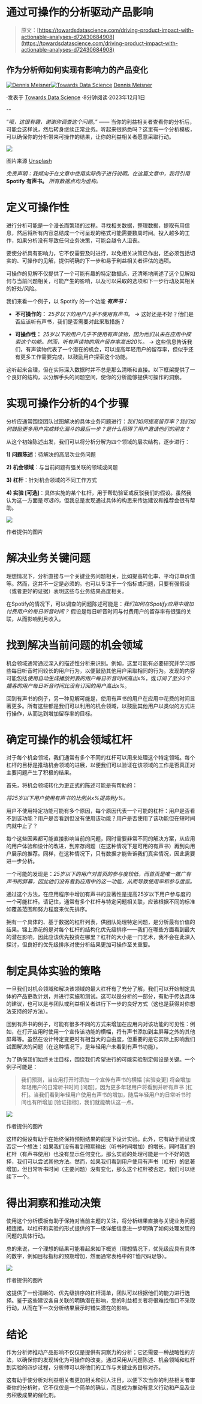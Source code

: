 # 通过可操作的分析驱动产品影响

> 原文：[https://towardsdatascience.com/driving-product-impact-with-actionable-analyses-d72430684908](https://towardsdatascience.com/driving-product-impact-with-actionable-analyses-d72430684908)

## **作为分析师如何实现有影响力的产品变化**

[](https://medium.com/@meisnerden?source=post_page-----d72430684908--------------------------------)[![Dennis Meisner](../Images/11661d579505b449dc25a88f4c6ac912.png)](https://medium.com/@meisnerden?source=post_page-----d72430684908--------------------------------)[](https://towardsdatascience.com/?source=post_page-----d72430684908--------------------------------)[![Towards Data Science](../Images/a6ff2676ffcc0c7aad8aaf1d79379785.png)](https://towardsdatascience.com/?source=post_page-----d72430684908--------------------------------) [Dennis Meisner](https://medium.com/@meisnerden?source=post_page-----d72430684908--------------------------------)

·发表于 [Towards Data Science](https://towardsdatascience.com/?source=post_page-----d72430684908--------------------------------) ·8分钟阅读·2023年12月1日

--

“*哦，这很有趣，谢谢你调查这个问题*。” —— 当你的利益相关者查看你的分析后，可能会这样说，然后转身继续正常业务。听起来很熟悉吗？这里有一个分析模板，可以确保你的分析带来可操作的结果，让你的利益相关者愿意采取行动。

![](../Images/26098f6d83cef7e77745be4d4c9c42ad.png)

图片来源 [Unsplash](https://unsplash.com/photos/person-writing-on-white-paper-v9FQR4tbIq8)

*免责声明：我倾向于在文章中使用实际例子进行说明。在这篇文章中，我将引用* **Spotify** **有声书。** *所有数据点均为虚构。*

# 定义可操作性

进行分析可能是一个漫长而繁琐的过程。寻找相关数据，整理数据，提取有用信息，然后将所有内容总结成一个可呈现的格式可能需要数周时间。投入越多的工作，如果分析没有导致任何业务决策，可能会越令人沮丧。

要使分析具有影响力，它不仅需要及时进行，以免相关决策已作出，还必须包括切实的、可操作的见解，提供明确的下一步和易于利益相关者评估的选项。

可操作的见解不仅提供了一个可能有趣的特定数据点，还清晰地阐述了这个见解如何与当前问题相关，可能产生的影响，以及可以采取的选项和下一步行动及其相关的好处/风险。

我们来看一个例子，以 Spotify 的一个功能 ***有声书：***

+   **不可操作的：** *25岁以下的用户几乎不使用有声书。* → 这好还是不好？他们是否应该听有声书，我们是否需要对此采取措施？

+   **可操作性：** *25岁以下的用户几乎不使用有声读物，因为他们从未在应用中探索这个功能。然而，听有声读物的用户留存率高出20%。* → 这些信息告诉我们，有声读物代表了一个潜在的机会，可以提高年轻用户的留存率，但似乎还有更多工作需要完成，以鼓励用户探索这个功能。

这听起来合理，但在实际深入数据时并不总是那么清晰和直接。以下框架提供了一个良好的结构，以分解手头的问题空间，使你的分析能够提供可操作的洞察。

# 实现可操作分析的4个步骤

分析应通常围绕团队试图解决的具体业务问题进行：*我们如何提高留存率？我们如何鼓励更多用户完成转化漏斗的最后一步？是什么阻碍了用户邀请他们的朋友？*

从这个初始陈述出发，我们可以将分析分解为四个领域的层次结构，逐步进行：

**1) 问题陈述**：待解决的高层次业务问题

**2) 机会领域**：与当前问题有强关联的领域或问题

**3) 杠杆**：针对机会领域的不同工作方式

**4) 实验 [可选]**：具体实施的某个杠杆，用于帮助验证或反驳我们的假设。虽然我认为这一方面是*可选的*，但我总是发现通过具体的构思来传达建议和推荐会很有帮助。

![](../Images/8e87b817b8acef4f18723b5be68c69fb.png)

作者提供的图片

# 解决业务关键问题

理想情况下，分析直接与一个关键业务问题相关，比如提高转化率、平均订单价值等。然而，这并不一定是必须的。也可以专注于一个指标或问题，只要有强假设（或者更好的证据）表明这些与业务结果高度相关。

在Spotify的情况下，可以调查的问题陈述可能是：*我们如何在Spotify应用中增加付费用户的每日听音时间？* 假设是每日听音时间与付费用户的留存率有很强的关联，从而影响到月收入。

# 找到解决当前问题的机会领域

机会领域通常通过深入的描述性分析来识别。例如，这里可能有必要研究并学习那些每日听音时间较长的用户行为，以便鼓励其他用户采取相同的行为。发现的内容可能包括*使用自动生成播放列表的用户每日听音时间高出x%*，或*订阅了至少3个播客的用户每日听音时间比没有订阅的用户高出x%*。

回到有声书的例子，另一种见解可能是，使用有声书的用户在应用中花费的时间显著更多。所有这些都是我们可以利用的机会领域，以鼓励其他用户以类似的方式进行操作，从而达到增加留存率的目标。

# 确定可操作的机会领域杠杆

对于每个机会领域，我们通常有多个不同的杠杆可以用来处理这个特定领域。每个杠杆的目标是推动机会领域的进展，以便我们可以验证在该领域的工作是否真正对主要问题产生了积极的结果。

首先，将机会领域转化为更正式的陈述可能是有帮助的：

*将25岁以下用户使用有声书的比例从x%提高到y%。*

用户不使用特定功能可能有多个原因，每个原因代表一个可能的杠杆：用户是否看不到该功能？用户是否看到但没有使用该功能？用户是否使用了该功能但在短时间内就中止了？

每个这些因素都可能直接影响当前的问题，同时需要非常不同的解决方案，从应用的用户体验和设计的改进，到库存问题（在这种情况下是可用的有声书）再到向用户展示的推荐。同样，在这种情况下，只有数据才能告诉我们真实情况，因此需要进一步分析。

一个可能的发现是：*25岁以下的用户对首页的参与度较低，而首页是唯一推广有声书的屏幕，因此他们没有看到应用中的这一功能，从而导致使用率和参与度低。*

通过这个方法，在应用程序中增加有声书的显著性是提高25岁以下用户参与度的一个可能杠杆。请记住，通常有多个杠杆与特定问题相关联，应该根据不同的标准如覆盖范围和努力程度来优先排序。

拥有一个具体的、基于数据的杠杆列表，供团队处理特定问题，是分析最有价值的结果。锦上添花的是对每个杠杆的结构化优先级排序——我们在哪些方面看到最大的潜在影响，因此应该优先投资在哪里？杠杆的大小是一门艺术，我不会在此深入探讨，但良好的优先级排序对使分析结果更加可操作至关重要。

# 制定具体实验的策略

一旦我们对机会领域和解决该领域的最大杠杆有了充分了解，我们可以开始制定具体的产品更改计划，并进行实施和测试。这可以是分析的一部分，有助于传达具体的建议，也可以是与团队或利益相关者进行下一步的良好方式（这也是获得对你想法支持的好方法）。

回到有声书的例子，可能有很多不同的方式来增加在应用内对该功能的可见性：例如，在打开应用时使用一个宣传该功能的横幅，将有声书添加到主屏幕之外的其他屏幕等。虽然在设计特定变更时有相当大的自由度，但重要的是它实际上影响我们试图解决的问题（在这种情况下，是年轻用户未看到有声书功能）。

为了确保我们始终关注目标，围绕我们希望进行的可能实验制定假设是关键。一个例子可能是：

> 我们预测，当应用打开时添加一个宣传有声书的横幅 [实验变更] 将会增加年轻用户的日常听书时间 [问题]，因为更多年轻用户将看到并听有声书 [杠杆]。当我们看到年轻用户使用有声书的增加，随后年轻用户的日常听书时间也有所增加 [验证指标]，我们就能确认这一点。

![](../Images/dac367300ae261997f37047b42fe2df6.png)

作者提供的图片

这样的假设有助于在始终保持预期结果的前提下设计实验。此外，它有助于验证或否定一个想法：如果我们没有看到预期输出（听书时间增加）的增长，同时我们的杠杆（有声书使用）也没有显示任何变化，那么实验的处理可能是一个不好的选择，我们可以尝试其他方法。然而，如果我们看到用户使用有声书（杠杆）的显著增加，但日常听书时间（主要问题）没有变化，那么这个杠杆被否定，我们可以继续下一个。

# 得出洞察和推动决策

使用这个分析模板有助于保持对当前主题的关注，将分析结果直接与关键业务问题相连接。以杠杆和实验的形式提供的下一级详细信息进一步明确了如何处理发现的问题的具体行动。

总的来说，一个理想的结果可能看起来如下概览（理想情况下，优先级应具有具体的数字，例如目标指标的预期增加，然而通常表格中的T恤尺码足够）。

![](../Images/cb35acba853215dd6d198f0c8c04db3d.png)

作者提供的图片

这提供了一份清晰的、优先级排序的杠杆清单，团队可以根据他们的能力进行选择。鉴于这些建议各自关联的明确潜在影响，您的利益相关者将很难找借口不采取行动，从而在下一次分析结果展示时错失潜在的影响。

# 结论

作为分析师推动产品影响不仅仅是提供有洞察力的分析；它还需要一种战略性的方法，以确保你的发现转化为可操作的改变。通过采用从问题陈述、机会领域和杠杆到实验的四步过程，分析师可以将他们的工作与关键业务目标对齐。

这有助于使分析对利益相关者更加相关和引人注目，以便下次当你的利益相关者审查你的分析时，它不仅仅是一个简单的确认，而是成为推动有意义行动和产品及业务积极成果的催化剂。
